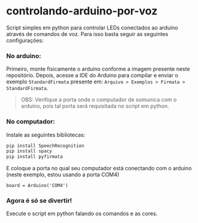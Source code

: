 # controlando-arduino-por-voz
Script simples em python para controlar LEDs conectados ao arduino através de comandos de voz. Para isso basta seguir as seguintes configurações:

### No arduino:
Primeiro, monte fisicamente o arduino conforme a imagem presente neste repositório. Depois, acesse a IDE do Arduino para compilar e enviar o exemplo `StandardFirmata` presente em: `Arquivo > Exemplos > Firmata > StandardFirmata`.
> OBS: Verifique a porta onde o computador de somunica com o arduino, pois tal porta será requisitada no script em python.

### No computador:
Instale as seguintes bibliotecas:
```bash
pip install SpeechRecognition
pip install spacy
pip install pyfirmata
```
E coloque a porta no qual seu computador está conectando com o arduino (neste exemplo, estou usando a porta COM4)
```
board = Arduino('COM4')
```
### Agora é só se divertir!
Execute o script em python falando os comandos e as cores.
